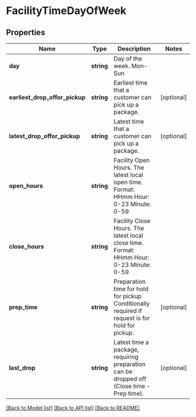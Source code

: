 # FacilityTimeDayOfWeek

## Properties
Name | Type | Description | Notes
------------ | ------------- | ------------- | -------------
**day** | **string** | Day of the week. Mon-Sun | 
**earliest_drop_offor_pickup** | **string** | Earliest time that a customer can pick up a package. | [optional] 
**latest_drop_offor_pickup** | **string** | Latest time that a customer can pick up a package. | [optional] 
**open_hours** | **string** | Facility Open Hours. The latest local open time. Format: HHmm Hour: 0-23 Minute: 0-59 | 
**close_hours** | **string** | Facility Close Hours. The latest local close time. Format: HHmm Hour: 0-23 Minute: 0-59 | 
**prep_time** | **string** | Preparation time for hold for pickup  Conditionally required if request is for hold for pickup. | [optional] 
**last_drop** | **string** | Latest time a package, requiring preparation can be dropped off (Close time - Prep time). | [optional] 

[[Back to Model list]](../../README.md#documentation-for-models) [[Back to API list]](../../README.md#documentation-for-api-endpoints) [[Back to README]](../../README.md)

